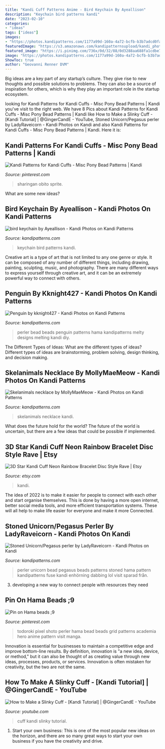 ```yaml
---
title: "Kandi Cuff Patterns Anime - Bird Keychain By Ayeallison"
description: "Keychain bird patterns kandi"
date: "2023-02-10"
categories:
- "ideas"
tags: ["ideas"]
images:
- "https://photos.kandipatterns.com/1177a99d-160a-4a72-bcfb-b3b7adcd0fad/3.resize_700x.jpg"
featuredImage: "https://s3.amazonaws.com/kandipatternsupload/kandi_photos/jun12/627201280841309301.jpg"
featured_image: "https://i.pinimg.com/736x/0d/32/88/0d3288aa688fa1cdbe70994249ee1492.jpg"
image: "https://photos.kandipatterns.com/1177a99d-160a-4a72-bcfb-b3b7adcd0fad/3.resize_700x.jpg"
ShowToc: true
author: "Geovanni Renner DVM"
---
```



Big ideas are a key part of any startup’s culture. They give rise to new thoughts and possible solutions to problems. They can also be a source of inspiration for others, which is why they play an important role in the startup ecosystem.

	

		
looking for Kandi Patterns for Kandi Cuffs - Misc Pony Bead Patterns | Kandi you've visit to the right web. We have 8 Pics about Kandi Patterns for Kandi Cuffs - Misc Pony Bead Patterns | Kandi like How to Make a Slinky Cuff - [Kandi Tutorial] | @GingerCandE - YouTube, Stoned Unicorn/Pegasus perler by LadyRaveicorn - Kandi Photos on Kandi and also Kandi Patterns for Kandi Cuffs - Misc Pony Bead Patterns | Kandi. Here it is:
		
    
## Kandi Patterns For Kandi Cuffs - Misc Pony Bead Patterns | Kandi

<img loading=lazy src="https://i.pinimg.com/736x/0d/32/88/0d3288aa688fa1cdbe70994249ee1492.jpg" onerror="this.onerror=null;this.src='https://tse4.mm.bing.net/th?id=OIP.pwxikjFwLl2I2Cge7fipjQAAAA&amp;pid=15.1';" alt="Kandi Patterns for Kandi Cuffs - Misc Pony Bead Patterns | Kandi">

_Source: pinterest.com_

>sharingan obito sprite. 

	

What are some new ideas?
 

    
## Bird Keychain By Ayeallison - Kandi Photos On Kandi Patterns

<img loading=lazy src="https://s3.amazonaws.com/kandipatternsupload/kandi_photos/jun12/627201280841309301.jpg" onerror="this.onerror=null;this.src='https://tse1.mm.bing.net/th?id=OIP.wd4eYlWb4i2Zrq-PcDvvgwHaJ4&amp;pid=15.1';" alt="bird keychain by Ayeallison - Kandi Photos on Kandi Patterns">

_Source: kandipatterns.com_

>keychain bird patterns kandi. 

	

Creative art is a type of art that is not limited to any one genre or style. It can be composed of any number of different things, including drawing, painting, sculpting, music, and photography. There are many different ways to express yourself through creative art, and it can be an extremely powerful way to connect with others.

    
## Penguin By Kknight427 - Kandi Photos On Kandi Patterns

<img loading=lazy src="https://photos.kandipatterns.com/619293e1-f40e-4c9d-9099-3caf113c4ebd/20150923_093501.resize_700x.jpg" onerror="this.onerror=null;this.src='https://tse4.mm.bing.net/th?id=OIP.BktyI4cWtY2_W0aO7uCNfAHaNK&amp;pid=15.1';" alt="Penguin by kknight427 - Kandi Photos on Kandi Patterns">

_Source: kandipatterns.com_

>perler bead beads penguin patterns hama kandipatterns melty designs melting kandi diy. 

	

The Different Types of Ideas: What are the different types of ideas?
Different types of ideas are brainstorming, problem solving, design thinking, and decision making.

    
## Skelanimals Necklace By MollyMaeMeow - Kandi Photos On Kandi Patterns

<img loading=lazy src="https://photos.kandipatterns.com/1a4e49ca-7c8a-4dca-a230-3586652d46fb/F699DB8A5547479E93879F4E24617116.resize_700x.jpeg" onerror="this.onerror=null;this.src='https://tse1.mm.bing.net/th?id=OIP.qgmXOdXPf0k6kA2-0wMTcAHaJ3&amp;pid=15.1';" alt="Skelanimals necklace by MollyMaeMeow - Kandi Photos on Kandi Patterns">

_Source: kandipatterns.com_

>skelanimals necklace kandi. 

	

What does the future hold for the world?
The future of the world is uncertain, but there are a few ideas that could be possible if implemented.

    
## 3D Star Kandi Cuff Neon Rainbow Bracelet Disc Style Rave | Etsy

<img loading=lazy src="https://i.etsystatic.com/5262806/r/il/4f380c/405720890/il_794xN.405720890_ee8o.jpg" onerror="this.onerror=null;this.src='https://tse4.mm.bing.net/th?id=OIP.otKTJXzRqxfFjqvpZBrkqQHaFj&amp;pid=15.1';" alt="3D Star Kandi Cuff Neon Rainbow Bracelet Disc Style Rave | Etsy">

_Source: etsy.com_

>kandi. 

	

The idea of 2022 is to make it easier for people to connect with each other and start organise themselves. This is done by having a more open internet, better social media tools, and more efficient transportation systems. These will all help to make life easier for everyone and make it more Connected.

    
## Stoned Unicorn/Pegasus Perler By LadyRaveicorn - Kandi Photos On Kandi

<img loading=lazy src="https://photos.kandipatterns.com/1177a99d-160a-4a72-bcfb-b3b7adcd0fad/3.resize_700x.jpg" onerror="this.onerror=null;this.src='https://tse4.mm.bing.net/th?id=OIP.Dn3R9M0-ZI4pdm-narYZqQHaNd&amp;pid=15.1';" alt="Stoned Unicorn/Pegasus perler by LadyRaveicorn - Kandi Photos on Kandi">

_Source: kandipatterns.com_

>perler unicorn bead pegasus beads patterns stoned hama pattern kandipatterns fuse kandi enhörning dabbing lol visit sparad från. 

	

3. developing a new way to connect people with resources they need 

    
## Pin On Hama Beads ;9

<img loading=lazy src="https://i.pinimg.com/736x/cf/72/c3/cf72c31102287d3c2b35b11927bae8c8.jpg" onerror="this.onerror=null;this.src='https://tse2.mm.bing.net/th?id=OIP.Ud6L-5de6d8IUVDqOViUsAHaJ4&amp;pid=15.1';" alt="Pin on Hama beads ;9">

_Source: pinterest.com_

>todoroki pixel shoto perler hama bead beads grid patterns academia hero anime pattern visit manga. 

	

Innovation is essential for businesses to maintain a competitive edge and improve bottom-line results. By definition, innovation is "a new idea, device, or method," but it can also be thought of as creating value through new ideas, processes, products, or services. Innovation is often mistaken for creativity, but the two are not the same.

    
## How To Make A Slinky Cuff - [Kandi Tutorial] | @GingerCandE - YouTube

<img loading=lazy src="https://i.ytimg.com/vi/wkCGTGxLkso/maxresdefault.jpg" onerror="this.onerror=null;this.src='https://tse2.mm.bing.net/th?id=OIP.0eUmkNu3Z3A9EQVy-G6DfAHaEK&amp;pid=15.1';" alt="How to Make a Slinky Cuff - [Kandi Tutorial] | @GingerCandE - YouTube">

_Source: youtube.com_

>cuff kandi slinky tutorial. 

	

1. Start your own business: This is one of the most popular new ideas on the horizon, and there are so many great ways to start your own business if you have the creativity and drive.

